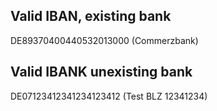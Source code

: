 ## Valid IBAN, existing bank
DE89370400440532013000 (Commerzbank)

## Valid IBANK unexisting bank
DE07123412341234123412 (Test BLZ 12341234)
